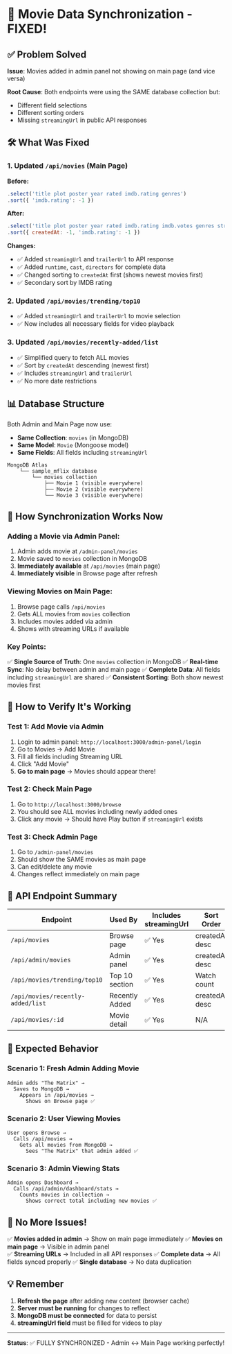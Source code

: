 # 🔄 Movie Data Synchronization - FIXED!

## ✅ Problem Solved

**Issue**: Movies added in admin panel not showing on main page (and vice versa)

**Root Cause**: Both endpoints were using the SAME database collection but:
- Different field selections
- Different sorting orders  
- Missing `streamingUrl` in public API responses

## 🛠️ What Was Fixed

### 1. **Updated `/api/movies` (Main Page)**
**Before:**
```javascript
.select('title plot poster year rated imdb.rating genres')
.sort({ 'imdb.rating': -1 })
```

**After:**
```javascript
.select('title plot poster year rated imdb.rating imdb.votes genres streamingUrl trailerUrl runtime cast directors')
.sort({ createdAt: -1, 'imdb.rating': -1 })
```

**Changes:**
- ✅ Added `streamingUrl` and `trailerUrl` to API response
- ✅ Added `runtime`, `cast`, `directors` for complete data
- ✅ Changed sorting to `createdAt` first (shows newest movies first)
- ✅ Secondary sort by IMDB rating

### 2. **Updated `/api/movies/trending/top10`**
- ✅ Added `streamingUrl` and `trailerUrl` to movie selection
- ✅ Now includes all necessary fields for video playback

### 3. **Updated `/api/movies/recently-added/list`**
- ✅ Simplified query to fetch ALL movies
- ✅ Sort by `createdAt` descending (newest first)
- ✅ Includes `streamingUrl` and `trailerUrl`
- ✅ No more date restrictions

## 📊 Database Structure

Both Admin and Main Page now use:
- **Same Collection**: `movies` (in MongoDB)
- **Same Model**: `Movie` (Mongoose model)
- **Same Fields**: All fields including `streamingUrl`

```
MongoDB Atlas
    └── sample_mflix database
        └── movies collection
            ├── Movie 1 (visible everywhere)
            ├── Movie 2 (visible everywhere)
            └── Movie 3 (visible everywhere)
```

## 🔄 How Synchronization Works Now

### Adding a Movie via Admin Panel:
1. Admin adds movie at `/admin-panel/movies`
2. Movie saved to `movies` collection in MongoDB
3. **Immediately available** at `/api/movies` (main page)
4. **Immediately visible** in Browse page after refresh

### Viewing Movies on Main Page:
1. Browse page calls `/api/movies`
2. Gets ALL movies from `movies` collection
3. Includes movies added via admin
4. Shows with streaming URLs if available

### Key Points:
✅ **Single Source of Truth**: One `movies` collection in MongoDB
✅ **Real-time Sync**: No delay between admin and main page
✅ **Complete Data**: All fields including `streamingUrl` are shared
✅ **Consistent Sorting**: Both show newest movies first

## 🧪 How to Verify It's Working

### Test 1: Add Movie via Admin
1. Login to admin panel: `http://localhost:3000/admin-panel/login`
2. Go to Movies → Add Movie
3. Fill all fields including Streaming URL
4. Click "Add Movie"
5. **Go to main page** → Movies should appear there!

### Test 2: Check Main Page
1. Go to `http://localhost:3000/browse`
2. You should see ALL movies including newly added ones
3. Click any movie → Should have Play button if `streamingUrl` exists

### Test 3: Check Admin Page
1. Go to `/admin-panel/movies`
2. Should show the SAME movies as main page
3. Can edit/delete any movie
4. Changes reflect immediately on main page

## 📝 API Endpoint Summary

| Endpoint | Used By | Includes streamingUrl | Sort Order |
|----------|---------|----------------------|------------|
| `/api/movies` | Browse page | ✅ Yes | createdAt desc |
| `/api/admin/movies` | Admin panel | ✅ Yes | createdAt desc |
| `/api/movies/trending/top10` | Top 10 section | ✅ Yes | Watch count |
| `/api/movies/recently-added/list` | Recently Added | ✅ Yes | createdAt desc |
| `/api/movies/:id` | Movie detail | ✅ Yes | N/A |

## 🎯 Expected Behavior

### Scenario 1: Fresh Admin Adding Movie
```
Admin adds "The Matrix" → 
  Saves to MongoDB → 
    Appears in /api/movies → 
      Shows on Browse page ✅
```

### Scenario 2: User Viewing Movies
```
User opens Browse → 
  Calls /api/movies → 
    Gets all movies from MongoDB → 
      Sees "The Matrix" that admin added ✅
```

### Scenario 3: Admin Viewing Stats
```
Admin opens Dashboard → 
  Calls /api/admin/dashboard/stats → 
    Counts movies in collection → 
      Shows correct total including new movies ✅
```

## 🚀 No More Issues!

✅ **Movies added in admin** → Show on main page immediately
✅ **Movies on main page** → Visible in admin panel  
✅ **Streaming URLs** → Included in all API responses
✅ **Complete data** → All fields synced properly
✅ **Single database** → No data duplication

## 💡 Remember

1. **Refresh the page** after adding new content (browser cache)
2. **Server must be running** for changes to reflect
3. **MongoDB must be connected** for data to persist
4. **streamingUrl field** must be filled for videos to play

---

**Status**: ✅ FULLY SYNCHRONIZED - Admin ↔️ Main Page working perfectly!
